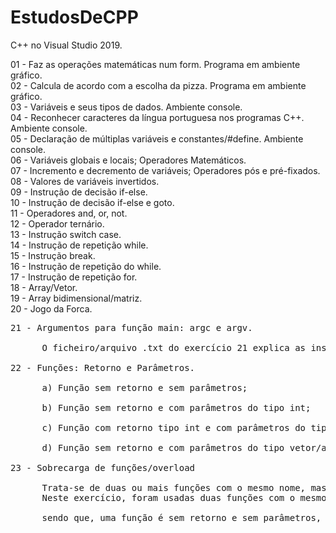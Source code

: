 # EstudosDeCPP
C++ no Visual Studio 2019.

01 - Faz as operações matemáticas num form. Programa em ambiente gráfico.<br> 
02 - Calcula de acordo com a escolha da pizza. Programa em ambiente gráfico.<br> 
03 - Variáveis e seus tipos de dados. Ambiente console. <br>
04 - Reconhecer caracteres da língua portuguesa nos programas C++. Ambiente console. <br>
05 - Declaração de múltiplas variáveis e constantes/#define. Ambiente console. <br>
06 - Variáveis globais e locais; Operadores Matemáticos. <br>
07 - Incremento e decremento de variáveis; Operadores pós e pré-fixados. <br>
08 - Valores de variáveis invertidos. <br>
09 - Instrução de decisão if-else. <br>
10 - Instrução de decisão if-else e goto. <br>
11 - Operadores and, or, not. <br>
12 - Operador ternário. <br>
13 - Instrução switch case. <br>
14 - Instrução de repetição while. <br>
15 - Instrução break. <br>
16 - Instrução de repetição do while. <br>
17 - Instrução de repetição for. <br>
18 - Array/Vetor. <br>
19 - Array bidimensional/matriz. <br>
20 - Jogo da Forca. <br>
<pre>
21 - Argumentos para função main: argc e argv. <br>
      O ficheiro/arquivo .txt do exercício 21 explica as instruções para a execução do .cpp. <br>
22 - Funções: Retorno e Parâmetros. <br>
      a) Função sem retorno e sem parâmetros; <br>
      b) Função sem retorno e com parâmetros do tipo int; <br>
      c) Função com retorno tipo int e com parâmetros do tipo int; <br>
      d) Função sem retorno e com parâmetros do tipo vetor/array; <br>
23 - Sobrecarga de funções/overload <br>
      Trata-se de duas ou mais funções com o mesmo nome, mas com alterações no retorno e nos parâmetros.
      Neste exercício, foram usadas duas funções com o mesmo nome, "soma",<br>
      sendo que, uma função é sem retorno e sem parâmetros, e a outra, sem retorno, mas com parâmetros do tipo int. <br>
</pre>
